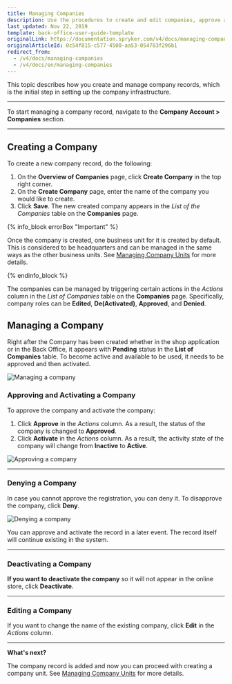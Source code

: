 ```yaml
---
title: Managing Companies
description: Use the procedures to create and edit companies, approve and activate/deactivate a company, and/or deny a company in the Back Office.
last_updated: Nov 22, 2019
template: back-office-user-guide-template
originalLink: https://documentation.spryker.com/v4/docs/managing-companies
originalArticleId: 0c54f815-c577-4500-aa53-054783f296b1
redirect_from:
  - /v4/docs/managing-companies
  - /v4/docs/en/managing-companies
---
```


This topic describes how you create and manage company records, which is the initial step in setting up the company infrastructure.
***

To start managing a company record, navigate to the **Company Account > Companies** section.
***

## Creating a Company

To create a new company record, do the following:
1. On the **Overview of Companies** page, click **Create Company** in the top right corner.
2. On the **Create Company** page, enter the name of the company you would like to create.
3. Click **Save**. The new created company appears in the _List of the Companies_ table on the **Companies** page.

  {% info_block errorBox "Important" %}

  Once the company is created, one business unit for it is created by default. This is considered to be headquarters and can be managed in the same ways as the other business units. See [Managing Company Units](/docs/scos/user/back-office-user-guides/{{page.version}}/customer/company-account/managing-company-units.html) for more details.

  {% endinfo_block %}

The companies can be managed by triggering certain actions in the _Actions_ column in the _List of Companies_ table on the **Companies** page.
Specifically, company roles can be **Edited**, **De(Activated)**, **Approved**, and **Denied**.

## Managing a Company

Right after the Company has been created whether in the shop application or in the Back Office, it appears with **Pending** status in the **List of Companies** table. To become active and available to be used, it needs to be approved and then activated.

![Managing a company](https://spryker.s3.eu-central-1.amazonaws.com/docs/User+Guides/Back+Office+User+Guides/Company+Account/Managing+Companies/managing-company.png)

### Approving and Activating a Company

To approve the company and activate the company:
1. Click **Approve** in the _Actions_ column.
    As a result, the status of the company is changed to **Approved**.
2. Click **Activate** in the _Actions_ column. As a result, the activity state of the company will change from **Inactive** to **Active**.

![Approving a company](https://spryker.s3.eu-central-1.amazonaws.com/docs/User+Guides/Back+Office+User+Guides/Company+Account/Managing+Companies/activating-company.png)
***

### Denying a Company

In case you cannot approve the registration, you can deny it.
To disapprove the company, click **Deny**.

![Denying a company](https://spryker.s3.eu-central-1.amazonaws.com/docs/User+Guides/Back+Office+User+Guides/Company+Account/Managing+Companies/denying-company.png)

You can approve and activate the record in a later event. The record itself will continue existing in the system.
***

### Deactivating a Company

**If you want to deactivate the company** so it will not appear in the online store, click **Deactivate**.
***

### Editing a Company

If you want to change the name of the existing company, click **Edit** in the _Actions_ column.
***

**What's next?**

The company record is added and now you can proceed with creating a company unit. See [Managing Company Units](/docs/scos/user/back-office-user-guides/{{page.version}}/customer/company-account/managing-company-units.html) for more details.
